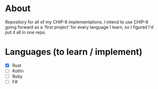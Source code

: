 # About
Repository for all of my CHIP-8 implementations. 
I intend to use CHIP-8 going forward as a 'first project' for every language 
I learn, so I figured I'd put it all in one repo.

# Languages (to learn / implement)
- [X] Rust
- [ ] Kotlin
- [ ] Ruby
- [ ] F#
